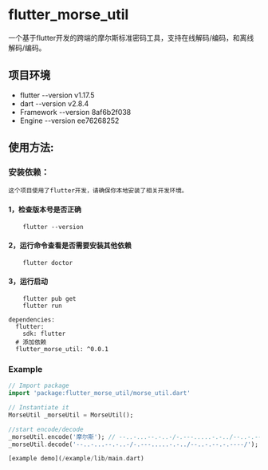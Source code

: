 # flutter_morse_util

一个基于flutter开发的跨端的摩尔斯标准密码工具，支持在线解码/编码，和离线解码/编码。


## 项目环境
- flutter     --version v1.17.5
- dart        --version v2.8.4
- Framework   --version 8af6b2f038
- Engine      --version ee76268252

## 使用方法:

### 安装依赖：
    这个项目使用了flutter开发，请确保你本地安装了相关开发环境。
#### 1，检查版本号是否正确
        flutter --version
#### 2，运行命令查看是否需要安装其他依赖
        flutter doctor
#### 3，运行启动
        flutter pub get
        flutter run
            
```
dependencies:
  flutter:
    sdk: flutter
  # 添加依赖
  flutter_morse_util: ^0.0.1
```

### Example

``` dart
// Import package
import 'package:flutter_morse_util/morse_util.dart'

// Instantiate it
MorseUtil _morseUtil = MorseUtil();

//start encode/decode
_morseUtil.encode('摩尔斯'); // --..-...--.-..-/-.---.....-.-../--..-.--.-.----/
_morseUtil.decode('--..-...--.-..-/-.---.....-.-../--..-.--.-.----/'); //摩尔斯

[example demo](/example/lib/main.dart)

```
